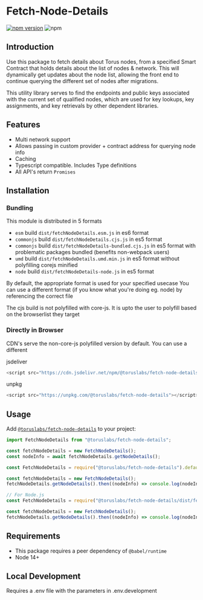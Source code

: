 # Fetch-Node-Details

[![npm version](https://badge.fury.io/js/%40toruslabs%2Ffetch-node-details.svg)](https://badge.fury.io/js/%40toruslabs%2Ffetch-node-details)
![npm](https://img.shields.io/npm/dw/@toruslabs/fetch-node-details)

## Introduction

Use this package to fetch details about Torus nodes, from a specified Smart Contract that holds details about the list of nodes & network.
This will dynamically get updates about the node list, allowing the front end to continue querying the different set of nodes after migrations.

This utility library serves to find the endpoints and public keys associated
with the current set of qualified nodes, which are used for key lookups, key
assignments, and key retrievals by other dependent libraries.

## Features

- Multi network support
- Allows passing in custom provider + contract address for querying node info
- Caching
- Typescript compatible. Includes Type definitions
- All API's return `Promises`

## Installation

### Bundling

This module is distributed in 5 formats

- `esm` build `dist/fetchNodeDetails.esm.js` in es6 format
- `commonjs` build `dist/fetchNodeDetails.cjs.js` in es5 format
- `commonjs` build `dist/fetchNodeDetails-bundled.cjs.js` in es5 format with problematic packages bundled (benefits non-webpack users)
- `umd` build `dist/fetchNodeDetails.umd.min.js` in es5 format without polyfilling corejs minified
- `node` build `dist/fetchNodeDetails-node.js` in es5 format

By default, the appropriate format is used for your specified usecase
You can use a different format (if you know what you're doing eg. node) by referencing the correct file

The cjs build is not polyfilled with core-js.
It is upto the user to polyfill based on the browserlist they target

### Directly in Browser

CDN's serve the non-core-js polyfilled version by default. You can use a different

jsdeliver

```js
<script src="https://cdn.jsdelivr.net/npm/@toruslabs/fetch-node-details"></script>
```

unpkg

```js
<script src="https://unpkg.com/@toruslabs/fetch-node-details"></script>
```

## Usage

Add [`@toruslabs/fetch-node-details`](https://www.npmjs.com/package/@toruslabs/fetch-node-details) to your project:

```ts
import FetchNodeDetails from "@toruslabs/fetch-node-details";

const fetchNodeDetails = new FetchNodeDetails();
const nodeInfo = await fetchNodeDetails.getNodeDetails();
```

```js
const FetchNodeDetails = require("@toruslabs/fetch-node-details").default;

const fetchNodeDetails = new FetchNodeDetails();
fetchNodeDetails.getNodeDetails().then((nodeInfo) => console.log(nodeInfo));
```

```js
// For Node.js
const FetchNodeDetails = require("@toruslabs/fetch-node-details/dist/fetchNodeDetails-node.js").default;

const fetchNodeDetails = new FetchNodeDetails();
fetchNodeDetails.getNodeDetails().then((nodeInfo) => console.log(nodeInfo));
```

## Requirements

- This package requires a peer dependency of `@babel/runtime`
- Node 14+

## Local Development

Requires a .env file with the parameters in .env.development
